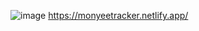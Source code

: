 ![image](https://github.com/SimonChristian29/Money-Tracker-Webapp/assets/156101192/a674ec2b-822e-408a-9728-86aa84111a65)
https://monyeetracker.netlify.app/
